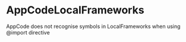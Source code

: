 # AppCodeLocalFrameworks
AppCode does not recognise symbols in LocalFrameworks when using @import directive
